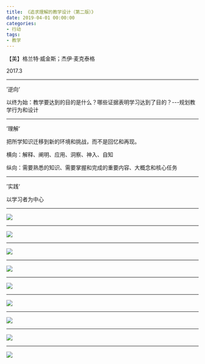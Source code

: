 ```yaml
---
title: 《追求理解的教学设计（第二版）》
date: 2019-04-01 00:00:00
categories: 
- 行动
tags:
- 教学
---
```


【美】格兰特·威金斯；杰伊·麦克泰格

2017.3

---

’逆向‘

以终为始：教学要达到的目的是什么？哪些证据表明学习达到了目的？---规划教学行为和设计

---

’理解‘

把所学知识迁移到新的环境和挑战，而不是回忆和再现。

横向：解释、阐明、应用、洞察、神入、自知

纵向：需要熟悉的知识、需要掌握和完成的重要内容、大概念和核心任务

---

’实践‘

以学习者为中心

---

![](https://arloseimg.oss-cn-hangzhou.aliyuncs.com/20200424163355.png)

---

![](https://arloseimg.oss-cn-hangzhou.aliyuncs.com/20200424163348.png)

---

![](https://arloseimg.oss-cn-hangzhou.aliyuncs.com/20200424163340.png)

---

![](https://arloseimg.oss-cn-hangzhou.aliyuncs.com/20200424163333.png)

---

![](https://arloseimg.oss-cn-hangzhou.aliyuncs.com/20200424163325.png)

---

![](https://arloseimg.oss-cn-hangzhou.aliyuncs.com/20200424163317.png)

---

![](https://arloseimg.oss-cn-hangzhou.aliyuncs.com/20200424163308.png)

---

![](https://arloseimg.oss-cn-hangzhou.aliyuncs.com/20200424163258.png)

---

![](https://arloseimg.oss-cn-hangzhou.aliyuncs.com/20200424163241.png)
